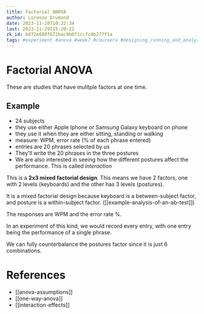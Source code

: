 ```yaml
---
title: Factorial ANOVA
author: Lorenzo Drumond
date: 2023-11-20T10:22:34
last: 2023-11-29T15:20:22
zk_id: bd72e688f672bac9b6f1ccfc4b277f1a
tags: #experiment #anova #week7 #coursera #designing_running_and_analyzing_experiments #test #statistics #design #theory #rlang
---
```



# Factorial ANOVA
These are studies that have mulitple factors at one time.

## Example
- 24 subjects
- they use either Apple Iphone or Samsung Galaxy keyboard on phone
- they use it when they are either sitting, standing or walking
- measure: WPM, error rate (% of each phrase entered)
- entries are 20 phrases selected by us
- They'll write the 20 phrases in the three postures
- We are also interested in seeing how the different postures affect the performance. This is called _interaction_


This is a __2x3 mixed factorial design__. This means we have 2 factors, one with 2 levels (keyboards) and the other has 3 levels (postures).

It is a mixed factorial design because keyboard is a between-subject factor, and posture is a within-subject factor. ([[example-analysis-of-an-ab-test]])

The responses are WPM and the error rate %.

In an experiment of this kind, we would record every entry, with one entry being the performance of a single phrase.

We can fully counterbalance the postures factor since it is just 6 combinations.

# References
- [[anova-assumptions]]
- [[one-way-anova]]
- [[interaction-effects]]

